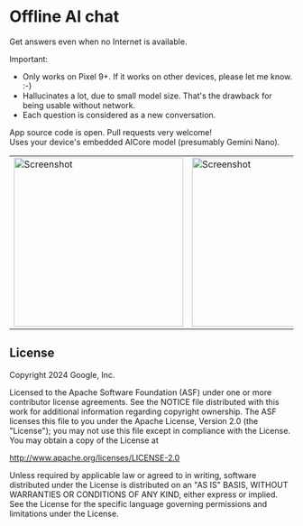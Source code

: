 # Offline AI chat

Get answers even when no Internet is available.

Important:
- Only works on Pixel 9+. If it works on other devices, please let me know. :-)
- Hallucinates a lot, due to small model size. That's the drawback for being usable without network.
- Each question is considered as a new conversation.

App source code is open. Pull requests very welcome!  
Uses your device's embedded AICore model (presumably Gemini Nano).

<table>
  <tr>
    <td><img src="design/screenshot1.png" alt="Screenshot" width="300"/></td>
    <td><img src="design/screenshot2.png" alt="Screenshot" width="300"/></td>
  </tr>
</table>

## License

Copyright 2024 Google, Inc.

Licensed to the Apache Software Foundation (ASF) under one or more contributor
license agreements. See the NOTICE file distributed with this work for
additional information regarding copyright ownership. The ASF licenses this file
to you under the Apache License, Version 2.0 (the "License"); you may not use
this file except in compliance with the License. You may obtain a copy of the
License at

http://www.apache.org/licenses/LICENSE-2.0

Unless required by applicable law or agreed to in writing, software distributed
under the License is distributed on an "AS IS" BASIS, WITHOUT WARRANTIES OR
CONDITIONS OF ANY KIND, either express or implied. See the License for the
specific language governing permissions and limitations under the License.
